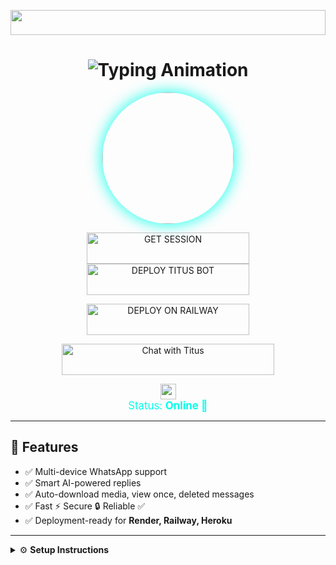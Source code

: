 <!-- Glowing Header -->
<p align="center">
  <img src="https://i.imgur.com/dBaSKWF.gif" height="40" width="100%">
</p>

<h1 align="center">
  <img src="https://readme-typing-svg.herokuapp.com?font=Fira+Code&size=25&duration=3000&color=00FF00&background=000000&center=true&vCenter=true&width=600&lines=⚡+TITUS+BOT+QUANTUM+VERSION;🔥+The+Smartest+WhatsApp+Bot;💻+Crafted+by+Titus+Mutuku;🚀+Next-Gen+Automation+Technology;🌈+Fast+⚡+Secure+🔒+Reliable+✅" alt="Typing Animation">
</h1>

<!-- Profile Image -->
<p align="center">
  <img src="https://files.catbox.moe/c07f3s.jpeg" width="210" height="210" style="border-radius:50%; box-shadow:0 0 25px #00ffea;">
</p>

<!-- Action Buttons -->
<p align="center">
  <a href="https://titus-bot-3.onrender.com" target="_blank" rel="noopener noreferrer">
    <img title="GET SESSION" src="https://img.shields.io/badge/🔑_GET_TITUS_SESSION-000000?style=for-the-badge&logo=whatsapp&logoColor=white&color=skyblue" width="260" height="50"/>
  </a>
  <a href="https://render.com" target="_blank" rel="noopener noreferrer">
    <img title="DEPLOY TITUS BOT" src="https://img.shields.io/badge/🚀_DEPLOY_ON_RENDER-000000?style=for-the-badge&logo=render&logoColor=white&color=61DAFB" width="260" height="50"/>
  </a>
</p>

<p align="center">
  <a href="https://railway.app" target="_blank" rel="noopener noreferrer">
    <img title="DEPLOY ON RAILWAY" src="https://img.shields.io/badge/🚀_DEPLOY_ON_RAILWAY-000000?style=for-the-badge&logo=railway&logoColor=white&color=purple" width="260" height="50"/>
  </a>
</p>

<!-- WhatsApp Contact -->
<p align="center">
  <a href="https://wa.me/254787100498" target="_blank" rel="noopener noreferrer">
    <img src="https://img.shields.io/badge/Chat%20with%20Titus-25d366?style=for-the-badge&logo=whatsapp&logoColor=white" width="340" height="50" alt="Chat with Titus"/>
  </a>
</p>

<!-- Animated Status -->
<p align="center">
  <img src="https://raw.githubusercontent.com main/assets/statusbar.gif" height="25">
  <br>
  <span style="font-size:1.2em; color:#00ffea;">Status: <b>Online  🚀</b></span>
</p>

---

## 📂 Features
- ✅ Multi-device WhatsApp support  
- ✅ Smart AI-powered replies  
- ✅ Auto-download media, view once, deleted messages  
- ✅ Fast ⚡ Secure 🔒 Reliable ✅  
- ✅ Deployment-ready for **Render, Railway, Heroku**  

---

<details>
<summary>⚙️ <b>Setup Instructions</b></summary>

### 1. Clone Repo
```bash
git clone https://github.com/your-username/Titus-Bot.git
cd Titus-Bot